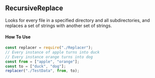 ## RecursiveReplace

Looks for every file in a specified directory and all subdirectories, and replaces a set of strings with another set of strings.

#### How To Use

```javascript
const replacer = require("./Replacer");
// Every instance of apple turns into duck
// Every instance orange turns into dog
const from = ["apple", "orange"];
const to = ["duck", "dog"];
replacer("./TestData", from, to);
```
